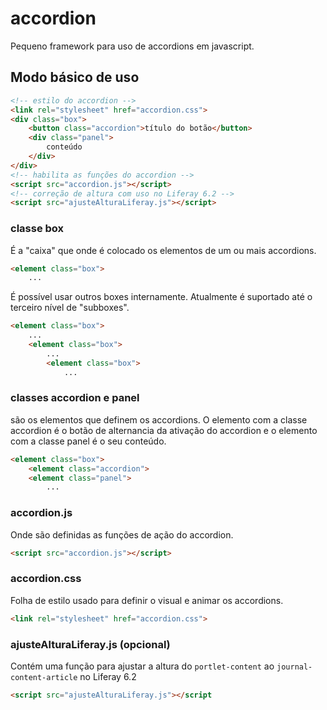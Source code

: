 # accordion
Pequeno framework para uso de accordions em javascript.
## Modo básico de uso
```html
<!-- estilo do accordion -->
<link rel="stylesheet" href="accordion.css">
<div class="box">
    <button class="accordion">título do botão</button>
    <div class="panel">
        conteúdo
    </div>
</div>
<!-- habilita as funções do accordion -->
<script src="accordion.js"></script>
<!-- correção de altura com uso no Liferay 6.2 -->
<script src="ajusteAlturaLiferay.js"></script>
```
### classe box
É a "caixa" que onde é colocado os elementos de um ou mais accordions.
```html
<element class="box">
    ...
```
É possível usar outros boxes internamente. Atualmente é suportado até o terceiro nível de "subboxes".
```html
<element class="box">
    ...
    <element class="box">
        ...
        <element class="box">
            ...
```

### classes accordion e panel
são os elementos que definem os accordions. O elemento com a classe accordion é o botão de alternancia da ativação do accordion e o elemento com a classe panel é o seu conteúdo.
```html
<element class="box">
    <element class="accordion">
    <element class="panel">
        ...
```
### accordion.js
Onde são definidas as funções de ação do accordion.
```html
<script src="accordion.js"></script>
```
### accordion.css
Folha de estilo usado para definir o visual e animar os accordions.
```html
<link rel="stylesheet" href="accordion.css">
```
### ajusteAlturaLiferay.js (opcional)
Contém uma função para ajustar a altura do ``portlet-content`` ao ``journal-content-article`` no Liferay 6.2
```html
<script src="ajusteAlturaLiferay.js"></script
```